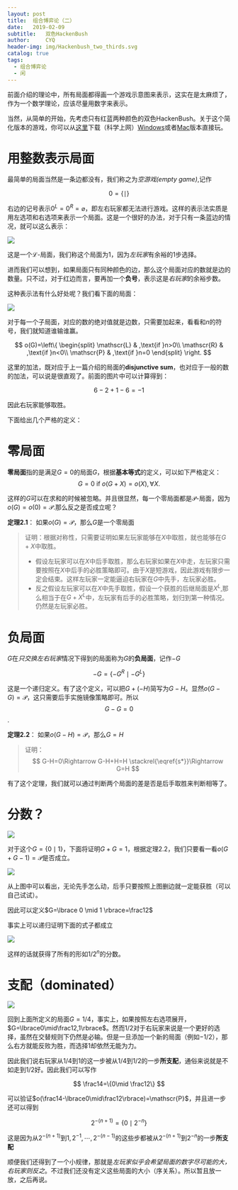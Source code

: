 ```yaml
---
layout: post
title:  组合博弈论（二）
date:   2019-02-09
subtitle:   双色HackenBush
author:     CYQ
header-img: img/Hackenbush_two_thirds.svg
catalog: true
tags:
  - 组合博弈论
  - 闲
---
```


前面介绍的理论中，所有局面都得画一个游戏示意图来表示，这实在是太麻烦了，作为一个数学理论，应该尽量用数字来表示。

当然，从简单的开始，先考虑只有红蓝两种颜色的双色HackenBush。关于这个简化版本的游戏，你可以从[这里](http://geometer.org/hackenbush/index.html)下载（科学上网）[Windows](http://geometer.org/hackenbush/hackenbush.exe)或者[Mac](http://geometer.org/hackenbush/hackenbush.tar)版本直接玩。

# 用整数表示局面

最简单的局面当然是一条边都没有，我们称之为*空游戏(empty game)*,记作

$$
0=\{\mid\}
$$

右边的记号表示$0^L=0^R=\varnothing$，即左右玩家都无法进行游戏。这样的表示法实质是用左选项和右选项来表示一个局面。这是一个很好的办法，对于只有一条蓝边的情况，就可以这么表示：

![](/img/hb_4.png)

这是一个$\mathscr{L}$-局面，我们称这个局面为1，因为*左玩家*有余裕的1步选择。

进而我们可以想到，如果局面只有同种颜色的边，那么这个局面对应的数就是边的数量。只不过，对于红边而言，要再加一个**负号**，表示这是*右玩家*的余裕步数。

这种表示法有什么好处呢？我们看下面的局面：

![](/img/hb_5.png)

对于每一个子局面，对应的数的绝对值就是边数，只需要加起来，看看和$n$的符号，我们就知道谁输谁赢。

$$
o(G)=\left\{
\begin{split}
\mathscr{L} & ,\text{if }n>0\\
\mathscr{R} & ,\text{if }n<0\\
\mathscr{P} & ,\text{if }n=0
\end{split}
\right.
$$

这里的加法，既对应于上一篇介绍的局面的**disjunctive sum**，也对应于一般的数的加法，可以说是很直观了。前面的图片中可以计算得到：

$$
6-2+1-6=-1
$$

因此右玩家能够取胜。

下面给出几个严格的定义：

# 零局面

**零局面**指的是满足$G=0$的局面$G$，根据**基本等式**的定义，可以如下严格定义：
$$
G=0 \text{ if } o(G+X) = o(X), \forall X.
$$

这样的$G$可以在求和的时候被忽略。并且很显然，每一个零局面都是$\mathscr{P}$-局面，因为$o(G)=o(0)=\mathscr{P}​$.那么反之是否成立呢？

**定理2.1**： 如果$o(G)=\mathscr{P}$，那么$G​$是一个零局面

> 证明：根据对称性，只需要证明如果左玩家能够在$X$中取胜，就也能够在$G+X$中取胜。
>
> - 假设左玩家可以在$X$中后手取胜，那么右玩家如果在$X$中走，左玩家只需要按照在$X$中后手的必胜策略即可。由于$X$是短游戏，因此游戏有限步一定会结束。这样左玩家一定能逼迫右玩家在$G$中先手，左玩家必胜。
> - 反之假设左玩家可以在$X$中先手取胜，假设一个获胜的后继局面是$X^L$,那么相当于在$G+X^L​$中，左玩家有后手的必胜策略，划归到第一种情况。仍然是左玩家必胜。

# 负局面

$G​$在*只交换左右玩家*情况下得到的局面称为$G​$的**负局面**，记作$-G​$

$$
-G=\{-G^R\mid -G^L\}
$$

这是一个递归定义。有了这个定义，可以把$G+(-H)$简写为$G-H$。显然$o(G-G)=\mathscr{P}$，这只需要后手实施镜像策略即可。所以$$G-G=0\tag{*}\label{s*}$$.

**定理2.2**： 如果$o(G-H)=\mathscr{P}$，那么$G=H$

> 证明：
$$
G-H=0\Rightarrow G-H+H=H \stackrel{\eqref{s*}}\Rightarrow G=H
$$
>

有了这个定理，我们就可以通过判断两个局面的差是否是后手取胜来判断相等了。

# 分数？

![](/img/hb_6.png)

对于这个$G=\lbrace 0 \mid 1 \rbrace$，下面将证明$G+G=1$，根据定理2.2，我们只要看一看$o(G+G-1)=\mathscr{P}$是否成立。

![](/img/hb_7.png)

从上图中可以看出，无论先手怎么动，后手只要按照上图删边就一定能获胜（可以自己试试）。

因此可以定义$G=\lbrace 0 \mid 1 \rbrace=\frac12​$

事实上可以递归证明下面的式子都成立

![](/img/hb_8.png)

这样的话就获得了所有的形如$1/2^n$的分数。

# 支配（dominated）

![](/img/hb_9.png)

回到上面所定义的局面$G=1/4$，事实上，如果按照左右选项展开，$G=\lbrace0\mid\frac12,1\rbrace$。然而$1/2$对于右玩家来说是一个更好的选择，虽然在交替规则下仍然是必输。但是一旦添加一个新的局面（例如$-1/2$），那么右方就能反败为胜，而选择$1$却依然无能为力。

因此我们说右玩家从$1/4$到$1$的这一步被从$1/4$到$1/2$的一步**所支配**，通俗来说就是不如走到$1/2$好。因此我们可以写作

$$
\frac14=\{0\mid \frac12\}
$$

可以验证$o(\frac14-\lbrace0\mid\frac12\rbrace)=\mathscr{P}$，并且进一步还可以得到

$$
2^{-(n+1)}=\{0\mid 2^{-n}\}
$$

这是因为从$2^{-(n+1)}$到$1,2^{-1},\cdots,2^{-(n-1)}$的这些步都被从$2^{-(n+1)}$到$2^{-n}$的一步**所支配**

顺便我们还得到了一个小规律，那就是*左玩家似乎会希望局面的数字尽可能的大，右玩家则反之*。不过我们还没有定义这些局面的大小（序关系）。所以暂且放一放，之后再说。
